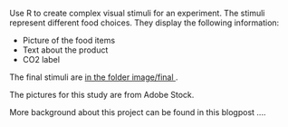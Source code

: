 Use R to create complex visual stimuli for an experiment. The stimuli represent different food choices. They display the following information:
- Picture of the food items  
- Text about the product  
- CO2 label

The final stimuli are [in the folder image/final ](../images/final).

The pictures for this study are from Adobe Stock.

More background about this project can be found in this blogpost .... 
